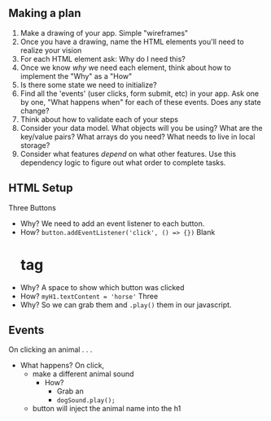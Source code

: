 ## Making a plan
1) Make a drawing of your app. Simple "wireframes"
2) Once you have a drawing, name the HTML elements you'll need to realize your vision
3) For each HTML element ask: Why do I need this?
4) Once we know _why_ we need each element, think about how to implement the "Why" as a "How"
5) Is there some state we need to initialize?
6) Find all the 'events' (user clicks, form submit, etc) in your app. Ask one by one, "What happens when" for each of these events. Does any state change?
7) Think about how to validate each of your steps
8) Consider your data model. What objects will you be using? What are the key/value pairs? What arrays do you need? What needs to live in local storage?
9) Consider what features _depend_ on what other features. Use this dependency logic to figure out what order to complete tasks.

## HTML Setup
Three Buttons
- Why? We need to add an event listener to each button.  
- How? `button.addEventListener('click', () => {})`
Blank <h1> tag
- Why? A space to show which button was clicked
- How? `myH1.textContent = 'horse'`
Three <audio> tags live in the HTML
- Why? So we can grab them and `.play()` them in our javascript.

## Events
On clicking an animal . . .
- What happens? On click,
    - make a different animal sound 
        - How? 
            - Grab an <audio> tag from the html that points to the right audio file
            - `dogSound.play();`
    - button will inject the animal name into the h1